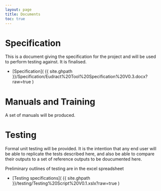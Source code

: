 ```yaml
---
layout: page
title: Documents
toc: true
---
```



# Specification

This is a document giving the specification for the project and will be used to perform testing against. It is finalised.

 * [Specification]( {{ site.ghpath }}/Specification/Eudract%20Tool%20Specification%20V0.3.docx?raw=true )

# Manuals and Training

 A set of manuals will be produced.

# Testing

 Formal unit testing will be provided. It is the intention that any end user will be able to replicate the tests described here, and also be able to compare their outputs to a set of reference outputs to be doucumented here.

 Preliminary outlines of testing are in the excel spreadsheet

 * [Testing specifications]( {{ site.ghpath }}/testing/Testing%20Script%20V0.1.xslx?raw=true )
